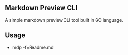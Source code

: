 ## Markdown Preview CLI
A simple markdown preview CLI tool built in GO language.

## Usage
- mdp -f=Readme.md